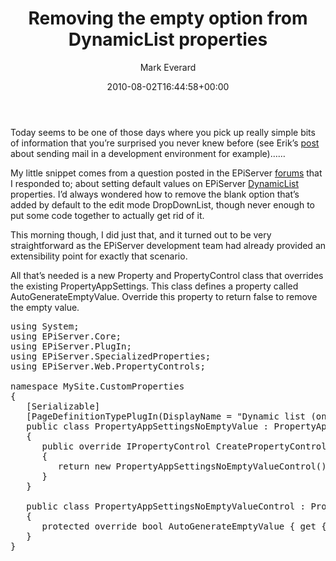﻿---
title: Removing the empty option from DynamicList properties
date: 2010-08-02T16:44:58+00:00
author: Mark Everard
layout: post
permalink: /2010/08/02/removing-the-empty-option-from-dynamiclist-properties/
dsq_thread_id:
  - "1073095645"
categories:
  - Episerver
---
Today seems to be one of those days where you pick up really simple bits of information that you&#8217;re surprised you never knew before (see Erik&#8217;s <a title="Send mail in devlopment environments" href="http://antecknat.se/blog/2010/08/01/send-mail-in-development-environment/" target="_blank">post</a> about sending mail in a development environment for example)&#8230;&#8230;

My little snippet comes from a question posted in the EPiServer <a title="Dynamic List (one option) - default value" href="http://world.episerver.com/Templates/Forum/Pages/thread.aspx?id=41476" target="_blank">forums</a> that I responded to; about setting default values on EPiServer <a title="AppSettings/Dynamic List in EPiServer 5" href="http://antecknat.se/blog/2008/04/18/new-appsettings-and-appsettingsmultiple-in-episerver-cms-5/" target="_blank">DynamicList</a> properties. I&#8217;d always wondered how to remove the blank option that&#8217;s added by default to the edit mode DropDownList, though never enough to put some code together to actually get rid of it.

This morning though, I did just that, and it turned out to be very straightforward as the EPiServer development team had already provided an extensibility point for exactly that scenario.

All that&#8217;s needed is a new Property and PropertyControl class that overrides the existing PropertyAppSettings. This class defines a property called AutoGenerateEmptyValue. Override this property to return false to remove the empty value.

<pre class="brush: csharp; title: ; notranslate" title="">using System;
using EPiServer.Core;
using EPiServer.PlugIn;
using EPiServer.SpecializedProperties;
using EPiServer.Web.PropertyControls;

namespace MySite.CustomProperties
{
   [Serializable]
   [PageDefinitionTypePlugIn(DisplayName = "Dynamic list (one option) with no empty value", Description = "Works as the out-of-the-box Dynamic list property but displays no empty option")]
   public class PropertyAppSettingsNoEmptyValue : PropertyAppSettings
   {
      public override IPropertyControl CreatePropertyControl()
      {
         return new PropertyAppSettingsNoEmptyValueControl();
      }
   }

   public class PropertyAppSettingsNoEmptyValueControl : PropertyAppSettingsControl
   {
      protected override bool AutoGenerateEmptyValue { get { return false; } }
   }
}
</pre>